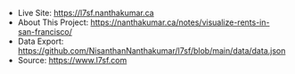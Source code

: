 - Live Site: https://l7sf.nanthakumar.ca
- About This Project: https://nanthakumar.ca/notes/visualize-rents-in-san-francisco/
- Data Export: https://github.com/NisanthanNanthakumar/l7sf/blob/main/data/data.json
- Source: https://www.l7sf.com